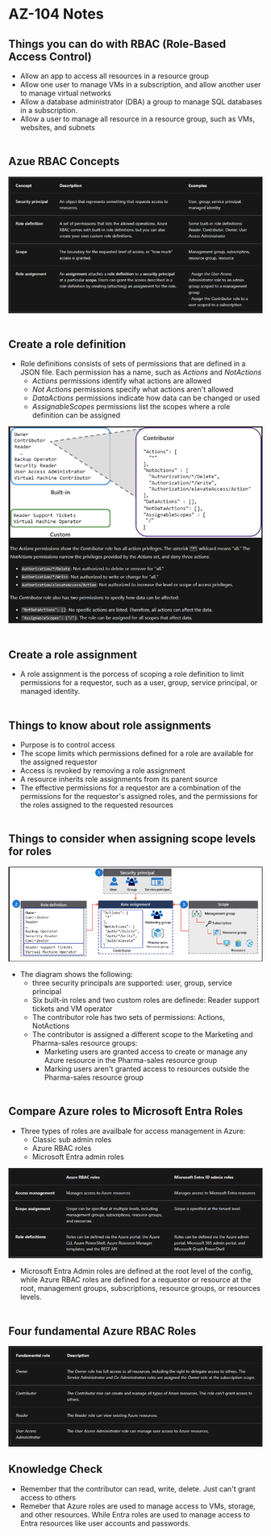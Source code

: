 # AZ-104 Notes

## Things you can do with RBAC (Role-Based Access Control)

- Allow an app to access all resources in a resource group
- Allow one user to manage VMs in a subscription, and allow another user to manage virtual networks
- Allow a database administrator (DBA) a group to manage SQL databases in a subscription.
- Allow a user to manage all resource in a resource group, such as VMs, websites, and subnets  
    <br/>

## Azue RBAC Concepts

![Screenshot 2024-03-26 191518.png](../_resources/Screenshot%202024-03-26%20191518.png)  
<br/>

## Create a role definition

- Role definitions consists of sets of permissions that are defined in a JSON file. Each permission has a name, such as *Actions* and *NotActions*
    - *Actions* permissions identify what actions are allowed
    - *Not Actions* permissions specify what actions aren't allowed
    - *DataActions* permissions indicate how data can be changed or used
    - *AssignableScopes* permissions list the scopes where a role definition can be assigned

![Screenshot 2024-03-26 200513.png](../_resources/Screenshot%202024-03-26%20200513.png)  
<br/>

## Create a role assignment

- A role assignment is the porcess of scoping a role definition to limit permissions for a requestor, such as a user, group, service principal, or managed identity.  
    <br/>

## Things to know about role assignments

- Purpose is to control access
- The scope limits which permissions defined for a role are available for the assigned requestor
- Access is revoked by removing a role assignment
- A resource inherits role assignments from its parent source
- The effective permissions for a requestor are a combination of the permissions for the requestor's assigned roles, and the permissions for the roles assigned to the requested resources  
    <br/>

## Things to consider when assigning scope levels for roles

![Screenshot 2024-03-26 202736.png](../_resources/Screenshot%202024-03-26%20202736.png)

- The diagram shows the following:
    - three security principals are supported: user, group, service principal
    - Six built-in roles and two custom roles are definede: Reader support tickets and VM operator
    - The contributor role has two sets of permissions: Actions, NotActions
    - The contributor is assigned a different scope to the Marketing and Pharma-sales resource groups:
        - Marketing users are granted access to create or manage any Azure resource in the Pharma-sales resource group
        - Marking users aren't granted access to resources outside the Pharma-sales resource group  
            <br/>

## Compare Azure roles to Microsoft Entra Roles

- Three types of roles are availbale for access management in Azure:
    - Classic sub admin roles
    - Azure RBAC roles
    - Microsoft Entra admin roles

![Screenshot 2024-03-26 203643.png](../_resources/Screenshot%202024-03-26%20203643.png)

- Microsoft Entra Admin roles are defined at the root level of the config, while Azure RBAC roles are defined for a requestor or resource at the root, management groups, subscriptions, resource groups, or resources levels.  
    <br/>

## Four fundamental Azure RBAC Roles

![Screenshot 2024-03-26 205113.png](../_resources/Screenshot%202024-03-26%20205113.png)

## Knowledge Check

- Remember that the contributor can read, write, delete. Just can't grant access to others
- Remeber that Azure roles are used to manage access to VMs, storage, and other resources. While Entra roles are used to manage access to Entra resources like user accounts and passwords.